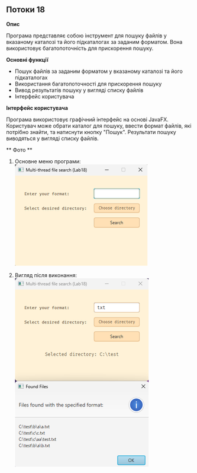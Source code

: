 ## Потоки 18

**Опис**

Програма представляє собою інструмент для пошуку файлів у вказаному каталозі та його підкаталогах за заданим форматом. Вона використовує багатопоточність для прискорення пошуку.

**Основні функції**

* Пошук файлів за заданим форматом у вказаному каталозі та його підкаталогах
* Використання багатопоточності для прискорення пошуку
* Вивод результатів пошуку у вигляді списку файлів
* Інтерфейс користувача

**Інтерфейс користувача**

Програма використовує графічний інтерфейс на основі JavaFX. Користувач може обрати каталог для пошуку, ввести формат файлів, які потрібно знайти, та натиснути кнопку "Пошук". Результати пошуку виводяться у вигляді списку файлів.

** Фото ** 
1. Основне меню програми:
   ![Example 1](img/example1.png)

2. Вигляд після виконання:
   ![Example 2](img/example2.png)
